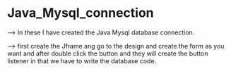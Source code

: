 # Java_Mysql_connection
--> In these I have created the Java Mysql database connection.


--> first create the Jframe ang go to the design and create the form as you want and after double click the button and they will create the button listener in that we have to write the database code.
